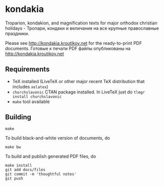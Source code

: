 # kondakia

Troparion, kondakion, and magnification texts for major orthodox christian holidays -
Тропари, кондаки и величания на все крупные православные праздники.

Please see http://kondakia.kroutikov.net for the ready-to-print PDF documents. Готовые к печати PDF
файлы опубликованы на http://kondakia.kroutikov.net

## Requirements

* TeX installed (LiveTeX or other major recent TeX distribution that includes `xelatex`)
* `churchslavonic` CTAN package installed. In LiveTeX just do `tlmgr install churchslavonic`
* `make` tool available

## Building

```
make
```

To build black-and-white version of documents, do

```
make bw
```

To build and publish generated PDF files, do

```
make install
git add docs/files
git commit -m 'thoughtful notes'
git push
```
